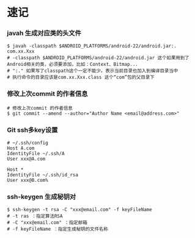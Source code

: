 # 速记

###  javah 生成对应类的头文件
```shell
$ javah -classpath $ANDROID_PLATFORMS/android-22/android.jar:. com.xx.Xxx
# -classpath $ANDROID_PLATFORMS/android-22/android.jar 这个如果用到了Android相关的类，必须要添加，比如：Context、Bitmap...
# ":." 如果写了classpath这个一定不能少。表示当前目录也加入到编译目录当中
# 执行命令的目录应该是com.xx.Xxx.class 这个“com”包的父目录下
```

### 修改上次commit 的作者信息

```shell
# 修改上次commit 的作者信息
$ git commit --amend --author="Author Name <email@address.com>"
```

### Git ssh多key设置
```shell
# ~/.ssh/config
Host A.com
IdentityFile ~/.ssh/A
User xxx@A.com

Host *
IdentityFile ~/.ssh/id_rsa
User xxx@B.com%
```

###  ssh-keygen 生成秘钥对
```shell
$ ssh-keygen -t rsa -C "xxx@email.com" -f keyFileName
# -t ras ：指定算法RSA
# -C "xxx@email.com" ：指定邮箱
# -f keyFileName ：指定生成秘钥的文件名称
```